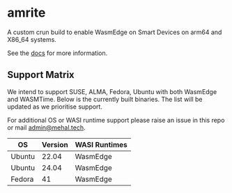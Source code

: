 # amrite

A custom crun build to enable WasmEdge on Smart Devices on arm64 and X86_64 systems.

See the [docs](https://docs.mehal.tech/amrite) for more information. 

## Support Matrix

We intend to support SUSE, ALMA, Fedora, Ubuntu with both WasmEdge and WASMTime. 
Below is the currently built binaries. The list will be updated as we prioritise support.

For additional OS or WASI runtime support please raise an issue in this repo or mail admin@mehal.tech.   

|OS|Version|WASI Runtimes|
|---|---|---|
|Ubuntu|22.04|WasmEdge|
|Ubuntu|24.04|WasmEdge|
|Fedora|41|WasmEdge|

